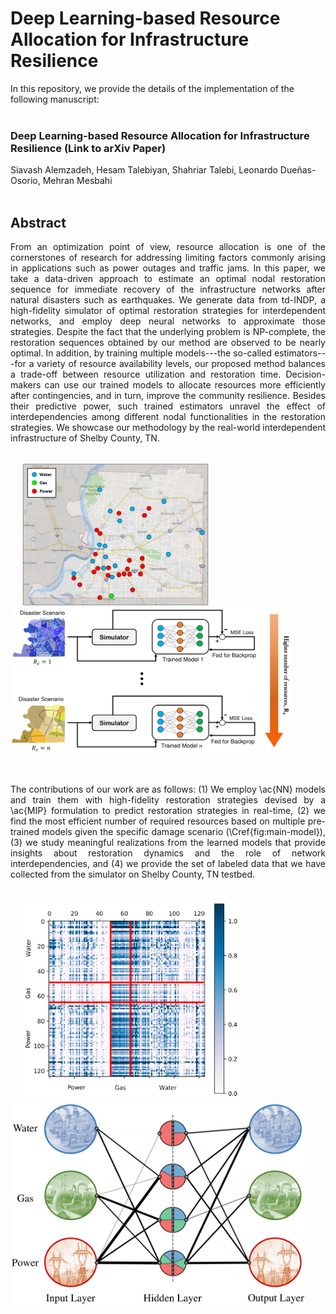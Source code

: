 # Deep Learning-based Resource Allocation for Infrastructure Resilience


In this repository, we provide the details of the implementation of the following manuscript: <br> <br>


### Deep Learning-based Resource Allocation for Infrastructure Resilience (Link to arXiv Paper)

Siavash Alemzadeh, Hesam Talebiyan, Shahriar Talebi, Leonardo Due&#241;as-Osorio, Mehran Mesbahi <br> <br>

## Abstract

<div align="justify"> From an optimization point of view, resource allocation is one of the cornerstones of research for addressing limiting factors commonly arising in applications such as power outages and traffic jams. In this paper, we take a data-driven approach to estimate an optimal nodal restoration sequence for immediate recovery of the infrastructure networks after natural disasters such as earthquakes. We generate data from td-INDP, a high-fidelity simulator of optimal restoration strategies for interdependent networks, and employ deep neural networks to approximate those strategies. Despite the fact that the underlying problem is NP-complete, the restoration sequences obtained by our method are observed to be nearly optimal. In addition, by training multiple models---the so-called estimators---for a variety of resource availability levels, our proposed method balances a trade-off between resource utilization and restoration time. Decision-makers can use our trained models to allocate resources more efficiently after contingencies, and in turn, improve the community resilience. Besides their predictive power, such trained estimators unravel the effect of interdependencies among different nodal functionalities in the restoration strategies. We showcase our methodology by the real-world interdependent infrastructure of Shelby County, TN. </div> <br>

<p float="left">
  &emsp;
  <img src=Figures/Map.PNG width="300" height="230" />
  &emsp; &emsp;
  <img src=Figures/Scheme.png width="450" height="230" />
</p> <br> <br>

<div align="justify"> The contributions of our work are as follows: (1) We employ \ac{NN} models and train them with high-fidelity restoration strategies devised by a \ac{MIP} formulation to predict restoration strategies in real-time, (2) we find the most efficient number of required resources based on multiple pre-trained models given the specific damage scenario (\Cref{fig:main-model}), (3) we study meaningful realizations from the learned models that provide insights about restoration dynamics and the role of network interdependencies, and (4) we provide the set of labeled data that we have collected from the simulator on Shelby County, TN testbed. </div> <br>

<p float="left">
  &emsp;
  <img src=Figures/Matrix.png width="350" height="323" />
  &emsp; &emsp;
  <img src=Figures/NN.png width="473" height="323" />
</p> <br> <br>
